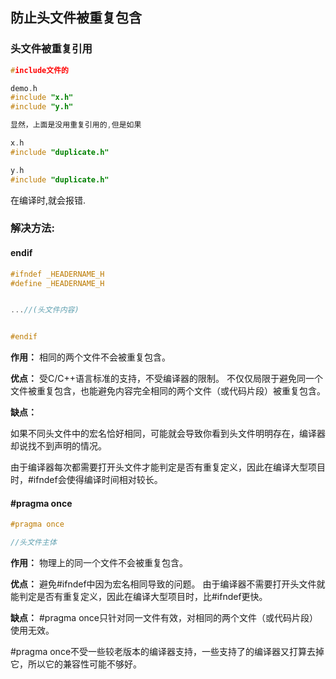 ## 防止头文件被重复包含

### 头文件被重复引用

```c
#include文件的

demo.h
#include "x.h"
#include "y.h"

显然，上面是没用重复引用的,但是如果

x.h
#include "duplicate.h"

y.h
#include "duplicate.h"

```

在编译时,就会报错.

### 解决方法:

#### endif

```c 
#ifndef _HEADERNAME_H
#define _HEADERNAME_H


...//(头文件内容)


#endif
```

**作用：**
相同的两个文件不会被重复包含。

**优点：**
受C/C++语言标准的支持，不受编译器的限制。
不仅仅局限于避免同一个文件被重复包含，也能避免内容完全相同的两个文件（或代码片段）被重复包含。

**缺点：**

如果不同头文件中的宏名恰好相同，可能就会导致你看到头文件明明存在，编译器却说找不到声明的情况。

由于编译器每次都需要打开头文件才能判定是否有重复定义，因此在编译大型项目时，#ifndef会使得编译时间相对较长。

#### #pragma once

```c
#pragma once

//头文件主体
```

**作用：**
物理上的同一个文件不会被重复包含。

**优点：**
避免#ifndef中因为宏名相同导致的问题。
由于编译器不需要打开头文件就能判定是否有重复定义，因此在编译大型项目时，比#ifndef更快。

**缺点：**
#pragma once只针对同一文件有效，对相同的两个文件（或代码片段）使用无效。

#pragma once不受一些较老版本的编译器支持，一些支持了的编译器又打算去掉它，所以它的兼容性可能不够好。



